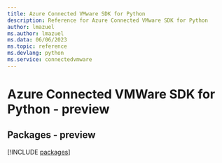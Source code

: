 ```yaml
---
title: Azure Connected VMware SDK for Python
description: Reference for Azure Connected VMware SDK for Python
author: lmazuel
ms.author: lmazuel
ms.data: 06/06/2023
ms.topic: reference
ms.devlang: python
ms.service: connectedvmware
---
```

# Azure Connected VMWare SDK for Python - preview
## Packages - preview
[!INCLUDE [packages](connected-vmware-index.md)]